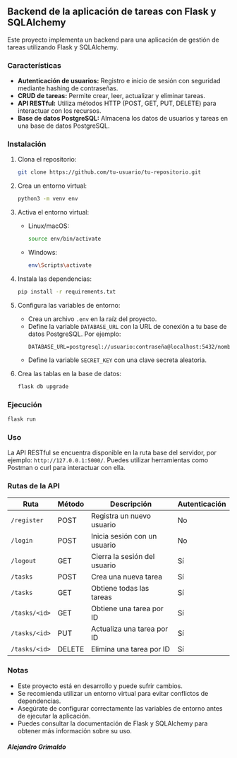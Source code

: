 ## Backend de la aplicación de tareas con Flask y SQLAlchemy

Este proyecto implementa un backend para una aplicación de gestión de tareas utilizando Flask y SQLAlchemy. 

### Características

* **Autenticación de usuarios:** Registro e inicio de sesión con seguridad mediante hashing de contraseñas.
* **CRUD de tareas:** Permite crear, leer, actualizar y eliminar tareas.
* **API RESTful:** Utiliza métodos HTTP (POST, GET, PUT, DELETE) para interactuar con los recursos.
* **Base de datos PostgreSQL:** Almacena los datos de usuarios y tareas en una base de datos PostgreSQL.

### Instalación

1. Clona el repositorio:

   ```bash
   git clone https://github.com/tu-usuario/tu-repositorio.git
   ```

2. Crea un entorno virtual:

   ```bash
   python3 -m venv env
   ```

3. Activa el entorno virtual:

   * Linux/macOS: 
     ```bash
     source env/bin/activate
     ```
   * Windows:
     ```bash
     env\Scripts\activate
     ```

4. Instala las dependencias:

   ```bash
   pip install -r requirements.txt
   ```

5. Configura las variables de entorno:

   * Crea un archivo `.env` en la raíz del proyecto.
   * Define la variable `DATABASE_URL` con la URL de conexión a tu base de datos PostgreSQL. 
     Por ejemplo:
     ```
     DATABASE_URL=postgresql://usuario:contraseña@localhost:5432/nombre_de_la_base_de_datos
     ```
   * Define la variable `SECRET_KEY` con una clave secreta aleatoria. 

6. Crea las tablas en la base de datos:

   ```bash
   flask db upgrade 
   ```

### Ejecución

```bash
flask run
```

### Uso

La API RESTful se encuentra disponible en la ruta base del servidor, por ejemplo: `http://127.0.0.1:5000/`. Puedes utilizar herramientas como Postman o curl para interactuar con ella.

### Rutas de la API

| Ruta           | Método | Descripción                      | Autenticación |
| -------------- | ------ | -------------------------------- | -------------- |
| `/register`    | POST   | Registra un nuevo usuario      | No             |
| `/login`       | POST   | Inicia sesión con un usuario   | No             |
| `/logout`      | GET    | Cierra la sesión del usuario  | Sí              |
| `/tasks`       | POST   | Crea una nueva tarea            | Sí              |
| `/tasks`       | GET    | Obtiene todas las tareas        | Sí              |
| `/tasks/<id>`  | GET    | Obtiene una tarea por ID       | Sí              |
| `/tasks/<id>`  | PUT    | Actualiza una tarea por ID       | Sí              |
| `/tasks/<id>`  | DELETE | Elimina una tarea por ID        | Sí              |

### Notas

* Este proyecto está en desarrollo y puede sufrir cambios.
* Se recomienda utilizar un entorno virtual para evitar conflictos de dependencias.
* Asegúrate de configurar correctamente las variables de entorno antes de ejecutar la aplicación.
* Puedes consultar la documentación de Flask y SQLAlchemy para obtener más información sobre su uso.

##### Alejandro Grimaldo